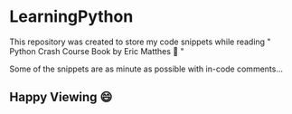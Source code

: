 # LearningPython

This repository was created to store my code snippets while reading  " Python Crash Course Book by Eric Matthes :book: "

Some of the snippets are as minute as possible with in-code comments...

## Happy Viewing :smile:
